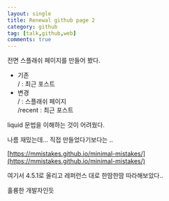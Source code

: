 ```yaml
---
layout: single
title: Renewal github page 2
category: github
tag: [talk,github,web]
comments: true
---
```


전면 스플래쉬 페이지를 만들어 봤다.

- 기존  
/ : 최근 포스트
- 변경    
/ : 스플래쉬 페이지  
/recent : 최근 포스트

liquid 문법을 이해하는 것이 어려웠다.

나름 재밌는데... 직접 만들었다기보다는 ..

[https://mmistakes.github.io/minimal-mistakes/](https://mmistakes.github.io/minimal-mistakes/)

여기서 4.5.1로 올리고 레퍼런스 대로 한땀한땀 따라해보았다..

훌륭한 개발자인듯
